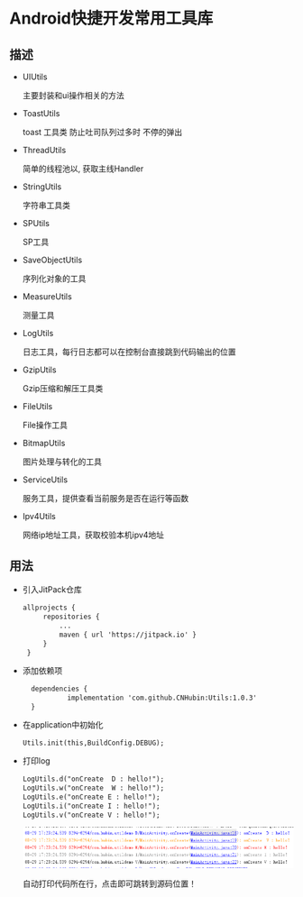 # Android快捷开发常用工具库

## 描述

* UIUtils

  主要封装和ui操作相关的方法

* ToastUtils

  toast 工具类 防止吐司队列过多时 不停的弹出

* ThreadUtils

  简单的线程池以, 获取主线Handler

* StringUtils

  字符串工具类

* SPUtils

  SP工具

* SaveObjectUtils

  序列化对象的工具

* MeasureUtils

  测量工具

* LogUtils

  日志工具，每行日志都可以在控制台直接跳到代码输出的位置

* GzipUtils

  Gzip压缩和解压工具类

* FileUtils

  File操作工具

* BitmapUtils

  图片处理与转化的工具

* ServiceUtils

  服务工具，提供查看当前服务是否在运行等函数

* Ipv4Utils

  网络ip地址工具，获取校验本机ipv4地址

## 用法

* 引入JitPack仓库

   ```
   allprojects {
   		repositories {
   			...
   			maven { url 'https://jitpack.io' }
   		}
   	}
   ```

* 添加依赖项

  ```
  	dependencies {
  	         implementation 'com.github.CNHubin:Utils:1.0.3'
  	}
  ```

* 在application中初始化

   ```
   Utils.init(this,BuildConfig.DEBUG);
   ```

* 打印log

   ```
   LogUtils.d("onCreate  D : hello!");
   LogUtils.w("onCreate  W : hello!");
   LogUtils.e("onCreate E : hello!");
   LogUtils.i("onCreate I : hello!");
   LogUtils.v("onCreate V : hello!");
   ```

   ![](icon_log.png)

    自动打印代码所在行，点击即可跳转到源码位置！

